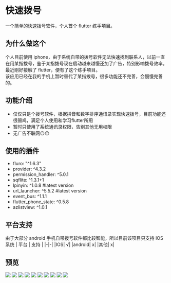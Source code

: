 # 快速拨号
一个简单的快速拨号软件，个人首个 flutter 练手项目。

## 为什么做这个

个人目前使用 iphone，由于系统自带的拨号软件无法快速找到联系人，以前一直在用某指拨号，鉴于某指拨号现在启动越来越慢还加了广告，特别影响拨号效率。最近刚好接触了 flutter，便有了这个练手项目。  
该应用已经在我的手机上暂时替代了某指拨号，很多功能还不完善，会慢慢完善的。


## 功能介绍
- 仅仅只是个拨号软件，根据拼音和数字排序通讯录实现快速拨号，目前功能还很弱鸡，满足个人使用和学习flutter所用
- 暂时只使用了系统通讯录权限，告别其他无用权限
- 无广告不联网😒😒

## 使用的插件
- fluro: "^1.6.3"
- provider: ^4.3.2
- permission_handler: ^5.0.1
- sqflite: ^1.3.1+1
- lpinyin: ^1.0.8  #latest version
- url_launcher: ^5.5.2  #latest version
- event_bus: ^1.1.1
- flutter_phone_state: ^0.5.8
- azlistview: ^1.0.1

## 平台支持

由于大部分 android 手机自带拨号软件都比较智能，所以目前该项目只支持 IOS 系统
| 平台 | 支持 |
|-|-|
|IOS| √|
|android| x|
|其他| x|

## 预览
![](https://raw.githubusercontent.com/bestv2/flutter_dial/master/screenshot/1.png)
![](https://raw.githubusercontent.com/bestv2/flutter_dial/master/screenshot/2.png)
![](https://raw.githubusercontent.com/bestv2/flutter_dial/master/screenshot/3.png)
![](https://raw.githubusercontent.com/bestv2/flutter_dial/master/screenshot/4.png)
![](https://raw.githubusercontent.com/bestv2/flutter_dial/master/screenshot/5.png)
![](https://gitee.com/bestv2/flutter_dial/raw/master/screenshot/1.png)
![](https://gitee.com/bestv2/flutter_dial/raw/master/screenshot/2.png)
![](https://gitee.com/bestv2/flutter_dial/raw/master/screenshot/3.png)
![](https://gitee.com/bestv2/flutter_dial/raw/master/screenshot/.png)
![](https://gitee.com/bestv2/flutter_dial/raw/master/screenshot/5.png)


